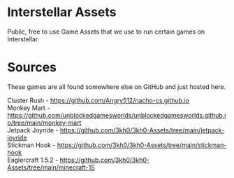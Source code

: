 # Interstellar Assets
Public, free to use Game Assets that we use to run certain games on Interstellar.

# Sources
These games are all found somewhere else on GitHub and just hosted here.

Cluster Rush - https://github.com/Angry512/nacho-cs.github.io  
Monkey Mart - https://github.com/unblockedgamesworlds/unblockedgamesworlds.github.io/tree/main/monkey-mart  
Jetpack Joyride - https://github.com/3kh0/3kh0-Assets/tree/main/jetpack-joyride  
Stickman Hook - https://github.com/3kh0/3kh0-Assets/tree/main/stickman-hook  
Eaglercraft 1.5.2 - https://github.com/3kh0/3kh0-Assets/tree/main/minecraft-15
